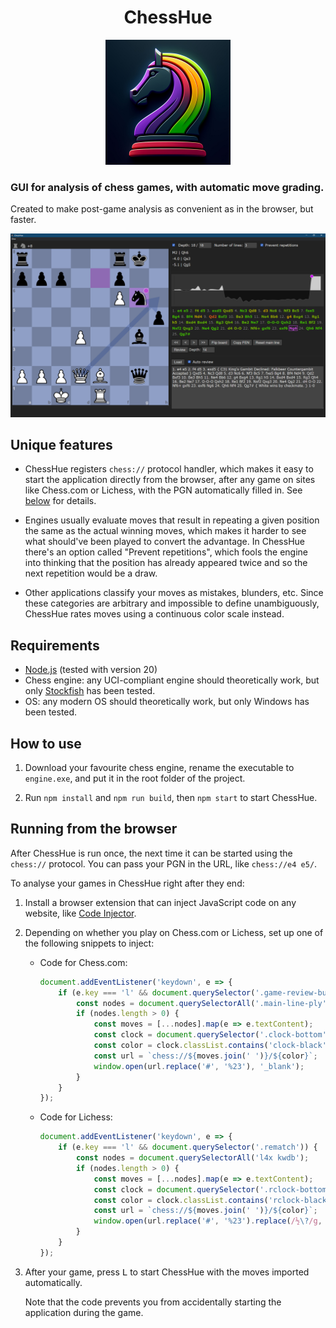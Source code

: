 <div align="center">
    <h1>ChessHue</h1>
    <img alt="Logo" src="img/logo.jpg" width="200" />
</div>

### GUI for analysis of chess games, with automatic move grading. ###

Created to make post-game analysis as convenient as in the browser, but faster.

![Screenshot](img/app.png)


Unique features
---------------

* ChessHue registers `chess://` protocol handler,
  which makes it easy to start the application directly from the browser,
  after any game on sites like Chess.com or Lichess, with the PGN automatically filled in.
  See [below](#running-from-the-browser) for details.

* Engines usually evaluate moves that result in repeating a given position the same as the actual winning moves,
  which makes it harder to see what should've been played to convert the advantage.
  In ChessHue there's an option called "Prevent repetitions",
  which fools the engine into thinking that the position has already appeared twice and so the next repetition would be a draw.

* Other applications classify your moves as mistakes, blunders, etc.
  Since these categories are arbitrary and impossible to define unambiguously,
  ChessHue rates moves using a continuous color scale instead.


Requirements
------------

* [Node.js](https://nodejs.org/) (tested with version 20)
* Chess engine: any UCI-compliant engine should theoretically work,
  but only [Stockfish](https://stockfishchess.org/download/) has been tested.
* OS: any modern OS should theoretically work, but only Windows has been tested.


How to use
----------

1. Download your favourite chess engine, rename the executable to `engine.exe`,
   and put it in the root folder of the project.

2. Run `npm install` and `npm run build`, then `npm start` to start ChessHue.


Running from the browser
------------------------

After ChessHue is run once, the next time it can be started using the `chess://` protocol.
You can pass your PGN in the URL, like `chess://e4 e5/`.

To analyse your games in ChessHue right after they end:

1. Install a browser extension that can inject JavaScript code on any website,
   like [Code Injector](https://github.com/Lor-Saba/Code-Injector).

2. Depending on whether you play on Chess.com or Lichess, set up one of the following snippets to inject:

   * Code for Chess.com:

     ```js
     document.addEventListener('keydown', e => {
         if (e.key === 'l' && document.querySelector('.game-review-buttons-component')) {
             const nodes = document.querySelectorAll('.main-line-ply');
             if (nodes.length > 0) {
                 const moves = [...nodes].map(e => e.textContent);
                 const clock = document.querySelector('.clock-bottom');
                 const color = clock.classList.contains('clock-black') ? 'b' : 'w';
                 const url = `chess://${moves.join(' ')}/${color}`;
                 window.open(url.replace('#', '%23'), '_blank');
             }
         }
     });
     ```

   * Code for Lichess:

     ```js
     document.addEventListener('keydown', e => {
         if (e.key === 'l' && document.querySelector('.rematch')) {
             const nodes = document.querySelectorAll('l4x kwdb');
             if (nodes.length > 0) {
                 const moves = [...nodes].map(e => e.textContent);
                 const clock = document.querySelector('.rclock-bottom');
                 const color = clock.classList.contains('rclock-black') ? 'b' : 'w';
                 const url = `chess://${moves.join(' ')}/${color}`;
                 window.open(url.replace('#', '%23').replace(/½\?/g, ''), '_blank');
             }
         }
     });
     ```

3. After your game, press <kbd>L</kbd> to start ChessHue with the moves imported automatically.

   Note that the code prevents you from accidentally starting the application during the game.
